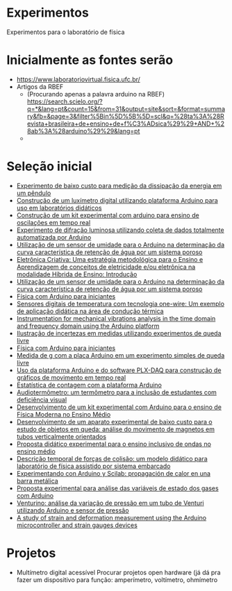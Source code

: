 # Experimentos
Experimentos para o laboratório de física

# Inicialmente as fontes serão
* https://www.laboratoriovirtual.fisica.ufc.br/
* Artigos da RBEF
  * (Procurando apenas a palavra arduino na RBEF)  https://search.scielo.org/?q=*&lang=pt&count=15&from=31&output=site&sort=&format=summary&fb=&page=3&filter%5Bin%5D%5B%5D=scl&q=%28ta%3A%28Revista+brasileira+de+ensino+de+f%C3%ADsica%29%29+AND+%28ab%3A%28arduino%29%29&lang=pt
  * 
  
# Seleção inicial
* [Experimento de baixo custo para medição da dissipação da energia em um pêndulo](https://www.scielo.br/j/rbef/a/V9xnWPmTSHxDRZhLSXZgYXc/?lang=pt#)
* [Construção de um luxímetro digital utilizando plataforma Arduino para uso em laboratórios didáticos](https://www.scielo.br/j/rbef/a/YbJ6d8WssYGknWMpSHhsXJM/?lang=pt#)
* [Construção de um kit experimental com arduino para ensino de oscilações em tempo real](https://www.scielo.br/j/rbef/a/yDycLpWkwRzgWDKk5djT3mB/?lang=pt)
* [Experimento de difração luminosa utilizando coleta de dados totalmente automatizada por Arduino](https://www.scielo.br/j/rbef/a/zfsgRGwFTXKPdR6CpzHYCQw/?lang=pt)
* [Utilização de um sensor de umidade para o Arduino na determinação da curva característica de retenção de água por um sistema poroso](https://www.scielo.br/j/rbef/a/FJXpBxtTVtqvNvCysSJvVyc/?lang=pt)
* [Eletrônica Criativa: Uma estratégia metodológica para o Ensino e Aprendizagem de conceitos de eletricidade e/ou eletrônica na modalidade Híbrida de Ensino: Introdução](https://www.scielo.br/j/rbef/a/FVCf6DYXRjV8X65Vf6MGYCN/?lang=pt)
* [Utilização de um sensor de umidade para o Arduino na determinação da curva característica de retenção de água por um sistema poroso](https://www.scielo.br/j/rbef/a/FJXpBxtTVtqvNvCysSJvVyc/?lang=pt)
* [Física com Arduino para iniciantes](https://www.scielo.br/j/rbef/a/rrPFbrjsDdtkKKRPDPTJXnn/?lang=pt)
* [Sensores digitais de temperatura com tecnologia one-wire: Um exemplo de aplicação didática na área de condução térmica](https://www.scielo.br/j/rbef/a/fgHS9qDYZ6jSGpWPbH8PwrM/?lang=pt)
* [Instrumentation for mechanical vibrations analysis in the time domain and frequency domain using the Arduino platform](https://www.scielo.br/j/rbef/a/rT6fVfTg3VPSGbCLSBqHVBj/?lang=en)
* [Ilustração de incertezas em medidas utilizando experimentos de queda livre](https://www.scielo.br/j/rbef/a/YK3TYhDh3hCYc3QJ8FHztvh/?lang=pt)
* [Física com Arduino para iniciantes](https://www.scielo.br/j/rbef/a/rrPFbrjsDdtkKKRPDPTJXnn/?lang=pt)
* [Medida de g com a placa Arduino em um experimento simples de queda livre](https://www.scielo.br/j/rbef/a/CCDM8Xwr8hhjVRDvTVk3hcQ/?lang=pt)
* [Uso da plataforma Arduino e do software PLX-DAQ para construção de gráficos de movimento em tempo real](https://www.scielo.br/j/rbef/a/FvVrSsG7nDpGWgTJNyzdsNq/?lang=pt)
* [Estatística de contagem com a plataforma Arduino](https://www.scielo.br/j/rbef/a/ddfkrPTWkFkRZ6Nwgc5ZzCw/?lang=pt)
* [Audiotermômetro: um termômetro para a inclusão de estudantes com deficiência visual](https://www.scielo.br/j/rbef/a/8HP6SmDzLqb4BTvJ3K8xb8G/?lang=pt)
* [Desenvolvimento de um kit experimental com Arduino para o ensino de Física Moderna no Ensino Médio](https://www.scielo.br/j/rbef/a/zXJL6qfgvvc9dbJTQhb3kNn/?lang=pt)
* [Desenvolvimento de um aparato experimental de baixo custo para o estudo de objetos em queda: análise do movimento de magnetos em tubos verticalmente orientados](https://www.scielo.br/j/rbef/a/FGkPsHjMmCx8HTTjSXppbPq/?lang=pt)
* [Proposta didático experimental para o ensino inclusivo de ondas no ensino médio](https://www.scielo.br/j/rbef/a/yhrjLSmgwbFjrLgcP6kSb5r/?lang=pt)
* [Descrição temporal de forças de colisão: um modelo didático para laboratório de física assistido por sistema embarcado](https://www.scielo.br/j/rbef/a/rBZCBT6jtWhBQpCh4YSV54s/?lang=pt)
* [Experimentando con Arduino y Scilab: propagación de calor en una barra metálica](https://www.scielo.br/j/rbef/a/kcZCMQfCkFTJTsDRJmNzC4d/?lang=es)
* [Proposta experimental para análise das variáveis de estado dos gases com Arduino](https://www.scielo.br/j/rbef/a/qVfLtSY4TNQRfyWBFWTvgSm/?lang=pt)
* [Venturino: análise da variação de pressão em um tubo de Venturi utilizando Arduino e sensor de pressão](https://www.scielo.br/j/rbef/a/ZsbyCkCxLnNNs3FhcSSLHLF/?lang=pt)
* [A study of strain and deformation measurement using the Arduino microcontroller and strain gauges devices](https://www.scielo.br/j/rbef/a/NVcLkJ4zwNZDCr64zNXPLHS/?lang=en)


# Projetos
* Multímetro digital acessível
 Procurar projetos open hardware (já dá pra fazer um dispositivo para função: amperímetro, voltímetro, ohmímetro

